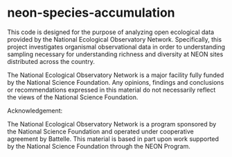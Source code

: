# neon-species-accumulation

This code is designed for the purpose of analyzing open ecological data provided by the National Ecological Observatory Network. Specifically, this project investigates organismal observational data in order to understanding sampling necessary for understanding richness and diversity at NEON sites distributed across the country.

The National Ecological Observatory Network is a major facility fully funded by the National Science Foundation. Any opinions, findings and conclusions or recommendations expressed in this material do not necessarily reflect the views of the National Science Foundation.

Acknowledgement:

The National Ecological Observatory Network is a program sponsored by the National Science Foundation and operated under cooperative agreement by Battelle. This material is based in part upon work supported by the National Science Foundation through the NEON Program.
